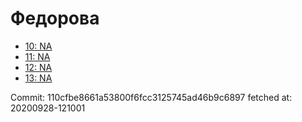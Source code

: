 # Федорова
- [10: NA](10.md)
- [11: NA](11.md)
- [12: NA](12.md)
- [13: NA](13.md)

Commit: 110cfbe8661a53800f6fcc3125745ad46b9c6897
 fetched at: 20200928-121001
